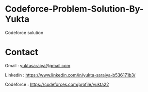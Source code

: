 # Codeforce-Problem-Solution-By-Yukta
  Codeforce solution
  
# Contact
Gmail : yuktasaraiya@gmail.com

Linkedin : https://www.linkedin.com/in/yukta-saraiya-b536171b3/

Codeforce : https://codeforces.com/profile/yukta22



